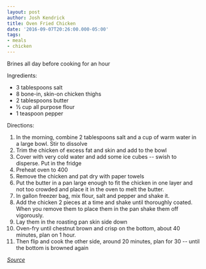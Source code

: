 ```yaml
---
layout: post
author: Josh Kendrick
title: Oven Fried Chicken
date: '2016-09-07T20:26:00.000-05:00'
tags:
- meals
- chicken
---
```


Brines all day before cooking for an hour

Ingredients:
* 3 tablespoons salt
* 8 bone-in, skin-on chicken thighs
* 2 tablespoons butter
* ½ cup all purpose flour
* 1 teaspoon pepper

Directions:
1. In the morning, combine 2 tablespoons salt and a cup of warm water in a large bowl. Stir to dissolve
2. Trim the chicken of excess fat and skin and add to the bowl
3. Cover with very cold water and add some ice cubes -- swish to disperse. Put in the fridge
4. Preheat oven to 400
5. Remove the chicken and pat dry with paper towels
6. Put the butter in a pan large enough to fit the chicken in one layer and not too crowded and place it in the oven to melt the butter.
7. In gallon freezer bag, mix flour, salt and pepper and shake it.
8. Add the chicken 2 pieces at a time and shake until thoroughly coated. When you remove them to place them in the pan shake them off vigorously.
9. Lay them in the roasting pan skin side down
10. Oven-fry until chestnut brown and crisp on the bottom, about 40 minutes, plan on 1 hour.
11. Then flip and cook the other side, around 20 minutes, plan for 30 -- until the bottom is browned again

*[Source](https://food52.com/recipes/58557-judy-hesser-s-oven-fried-chicken)*